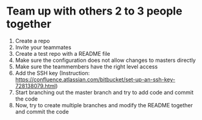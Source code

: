 # Team up with others 2 to 3 people together

1. Create a repo
2. Invite your teammates
3. Create a test repo with a README file
4. Make sure the configuration does not allow changes to masters directly
5. Make sure the teammembers have the right level access
6. Add the SSH key (Instruction: https://confluence.atlassian.com/bitbucket/set-up-an-ssh-key-728138079.html)
6. Start branching out the master branch and try to add code and commit the code
7. Now, try to create multiple branches and modify the README together and commit the code
